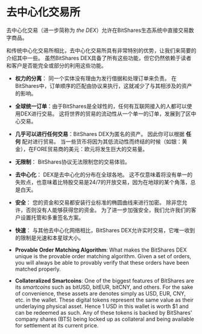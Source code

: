 # 去中心化交易所

去中心化交易（进一步简称为 *the DEX*）允许在BitShares生态系统中直接交易数字商品。

和传统中心化交易所相比，去中心化交易所具有非常特别的优势，让我们来简要的介绍其中一些。 虽然BitShares DEX具备了所有这些功能，但它仍然依赖于读者和客户是否能完全或部分的利用这些功能。

* **权力的分离**： 同一个实体没有理由为发行借据和处理订单来负责。 在BitShares中，订单顺序的匹配由协议来执行，这就减少了与其相涉及的资产的影响。

* **全球统一订单**：由于BitShares是全球性的，任何有互联网接入的人都可以使用DEX进行交易。 这将世界的贸易的流动性从一个单一的订单，发展到了区中心交易。

* **几乎可以进行任何交易**：BitShares DEX为匿名的资产。 因此你可以根据 **任何** 配对进行贸易。 当一些货币将因为其低流动性而终结的时候（如银：黄金），在FORE贸易商的美元：欧元将发生巨大的交易量。

* **无限制**： BitShares协议无法限制您的交易体验。

* **去中心化**： DEX是去中心化的分布在全球各地。 这不仅意味着将没有单一的失败点，也意味着比特股交易是24/7的开放交易，因为在地球的某个角落，总是白天。

* **安全**： 您的资金和交易都安装行业标准的椭圆曲线来进行加密。 除非您允许，否则没有人能够获得您的资金。 为了进一步加强安全，我们允许我们的客户设置托管和多重签名方案。

* **快速**： 与其他去中心化网络相比，BitShares DEX允许实时交易，它唯一收到的限制是光速和本星球大小。

* **Provable Order Matching Algorithm**: What makes the BitShares DEX unique is the provable order matching algorithm. Given a set of orders, you will always be able to provably verify that these orders have been matched properly.

* **Collateralized Smartcoins**: One of the biggest features of BitShares are its *smartcoins* such as bitUSD, bitEUR, bitCNY, and others. For the sake of convenience, these assets are denotes simply as USD, EUR, CNY, etc. in the wallet. These digital tokens represent the same value as their underlaying physical asset. Hence 1 USD in this wallet is worth $1 and can be redeemed as such. Any of these tokens is backed by BitShares' company shares (BTS) being locked up as collateral and being available for settlement at its current price.